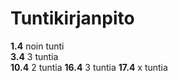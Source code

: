 # Tuntikirjanpito
**1.4** noin tunti  
**3.4** 3 tuntia  
**10.4** 2 tuntia
**16.4** 3 tuntia
**17.4** x tuntia
